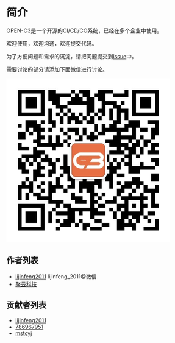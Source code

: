 # 简介

OPEN-C3是一个开源的CI/CD/CO系统，已经在多个企业中使用。

欢迎使用，欢迎沟通，欢迎提交代码。

<!-- 为了方便问题和需求的沉淀，请把问题提交到[issue](https://github.com/open-c3/open-c3/issues)中。
需要讨论的部分请到[聊天室](https://webchat.freenode.net/?channels=#open-c3)中进行。
系统会自动存档，方便后面的人查看。 -->

为了方便问题和需求的沉淀，请把问题提交到[issue](https://github.com/open-c3/open-c3/issues)中。

需要讨论的部分请添加下面微信进行讨论。

![微信二维码](/社区/images/open-c3-微信二维码.jpeg)

<!-- ## 聊天室

* 点击进入[聊天室](https://webchat.freenode.net/?channels=#open-c3)。
* 点击查看[聊天历史](http://open-c3.cmcloud.org/irclog/index.php)。 -->

## 作者列表

* [lijinfeng2011](https://github.com/lijinfeng2011) lijinfeng_2011@微信
* [聚云科技](https://www.polymericcloud.com)

## 贡献者列表

* [lijinfeng2011](https://github.com/lijinfeng2011)
* [786967951](https://github.com/786967951)
* [mstcyj](https://github.com/mstcyj)